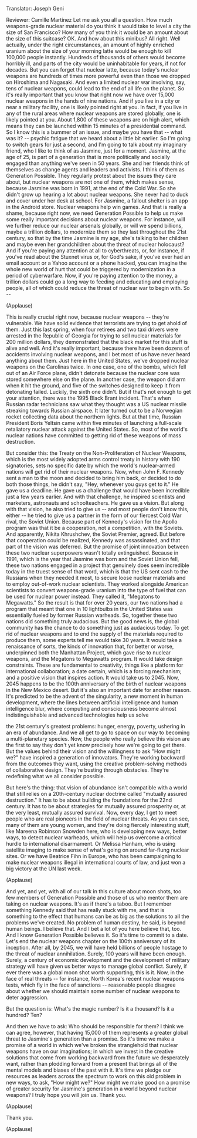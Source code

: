 

Translator: Joseph Geni

Reviewer: Camille Martínez
Let me ask you all a question.
How much weapons-grade nuclear
material do you think it would take
to level a city the size of San Francisco?
How many of you think
it would be an amount
about the size of this suitcase?
OK. And how about this minibus?
All right.
Well actually, under
the right circumstances,
an amount of highly enriched uranium
about the size of your morning latte
would be enough to kill 100,000 people
instantly.
Hundreds of thousands of others
would become horribly ill,
and parts of the city
would be uninhabitable for years,
if not for decades.
But you can forget that nuclear latte,
because today&#39;s nuclear weapons
are hundreds of times more powerful
even than those we dropped
on Hiroshima and Nagasaki.
And even a limited nuclear war
involving, say, tens of nuclear weapons,
could lead to the end
of all life on the planet.
So it&#39;s really important that you know
that right now we have
over 15,000 nuclear weapons
in the hands of nine nations.
And if you live in a city
or near a military facility,
one is likely pointed right at you.
In fact, if you live in any
of the rural areas
where nuclear weapons are stored globally,
one is likely pointed at you.
About 1,800 of these weapons
are on high alert,
which means they can be launched
within 15 minutes
of a presidential command.
So I know this is a bummer of an issue,
and maybe you have that --
what was it? -- psychic fatigue
that we heard about a little bit earlier.
So I&#39;m going to switch gears
for just a second,
and I&#39;m going to talk
about my imaginary friend,
who I like to think of as Jasmine,
just for a moment.
Jasmine, at the age of 25,
is part of a generation that is more
politically and socially engaged
than anything we&#39;ve seen in 50 years.
She and her friends think of themselves
as change agents
and leaders and activists.
I think of them as Generation Possible.
They regularly protest
about the issues they care about,
but nuclear weapons are not one of them,
which makes sense,
because Jasmine was born in 1991,
at the end of the Cold War.
So she didn&#39;t grow up hearing a lot
about nuclear weapons.
She never had to duck and cover
under her desk at school.
For Jasmine, a fallout shelter
is an app in the Android store.
Nuclear weapons help win games.
And that is really a shame,
because right now, we need
Generation Possible
to help us make some really important
decisions about nuclear weapons.
For instance, will we further reduce
our nuclear arsenals globally,
or will we spend billions,
maybe a trillion dollars,
to modernize them so they last
throughout the 21st century,
so that by the time Jasmine is my age,
she&#39;s talking to her children
and maybe even her grandchildren
about the threat of nuclear holocaust?
And if you&#39;re paying any attention
at all to cyberthreats,
or, for instance, if you&#39;ve read
about the Stuxnet virus
or, for God&#39;s sake, if you&#39;ve ever
had an email account or a Yahoo account
or a phone hacked,
you can imagine the whole new world
of hurt that could be triggered
by modernization in a period
of cyberwarfare.
Now, if you&#39;re paying
attention to the money,
a trillion dollars could go a long way
to feeding and educating
and employing people,
all of which could reduce the threat
of nuclear war to begin with.
So --

(Applause)

This is really crucial right now,
because nuclear weapons --
they&#39;re vulnerable.
We have solid evidence
that terrorists are trying
to get ahold of them.
Just this last spring,
when four retirees
and two taxi drivers were arrested
in the Republic of Georgia
for trying to sell nuclear materials
for 200 million dollars,
they demonstrated that the black market
for this stuff is alive and well.
And it&#39;s really important,
because there have been
dozens of accidents
involving nuclear weapons,
and I bet most of us have never heard
anything about them.
Just here in the United States,
we&#39;ve dropped nuclear weapons
on the Carolinas twice.
In one case, one of the bombs,
which fell out of an Air Force plane,
didn&#39;t detonate
because the nuclear core
was stored somewhere else on the plane.
In another case, the weapon
did arm when it hit the ground,
and five of the switches designed
to keep it from detonating failed.
Luckily, the sixth one didn&#39;t.
But if that&#39;s not enough
to get your attention,
there was the 1995 Black Brant incident.
That&#39;s when Russian radar technicians saw
what they thought was a US nuclear missile
streaking towards Russian airspace.
It later turned out to be
a Norwegian rocket
collecting data about the northern lights.
But at that time,
Russian President Boris Yeltsin
came within five minutes
of launching a full-scale
retaliatory nuclear attack
against the United States.
So, most of the world&#39;s nuclear nations
have committed to getting rid
of these weapons of mass destruction.

But consider this:
the Treaty on the Non-Proliferation
of Nuclear Weapons,
which is the most widely adopted
arms control treaty in history
with 190 signatories,
sets no specific date by which
the world&#39;s nuclear-armed nations
will get rid of their nuclear weapons.
Now, when John F. Kennedy
sent a man to the moon
and decided to bring him back,
or decided to do both those things,
he didn&#39;t say, &quot;Hey, whenever
you guys get to it.&quot;
He gave us a deadline.
He gave us a challenge
that would have been incredible
just a few years earlier.
And with that challenge,
he inspired scientists and marketers,
astronauts and schoolteachers.
He gave us a vision.
But along with that vision,
he also tried to give us -- and most
people don&#39;t know this, either --
he tried to give us a partner
in the form of our fiercest
Cold War rival, the Soviet Union.
Because part of Kennedy&#39;s vision
for the Apollo program
was that it be a cooperation,
not a competition, with the Soviets.
And apparently, Nikita Khrushchev,
the Soviet Premier, agreed.
But before that cooperation
could be realized,
Kennedy was assassinated,
and that part of the vision was deferred.
But the promise of joint innovation
between these two nuclear superpowers
wasn&#39;t totally extinguished.
Because in 1991, which is the year
that Jasmine was born
and the Soviet Union fell,
these two nations engaged in a project
that genuinely does seem incredible today
in the truest sense of that word,
which is that the US sent cash
to the Russians when they needed it most,
to secure loose nuclear materials
and to employ out-of-work
nuclear scientists.
They worked alongside American scientists
to convert weapons-grade uranium
into the type of fuel that can be used
for nuclear power instead.
They called it, &quot;Megatons to Megawatts.&quot;
So the result is that for over 20 years,
our two nations had a program
that meant that one in 10 lightbulbs
in the United States
was essentially fueled
by former Russian warheads.
So, together these two nations
did something truly audacious.
But the good news is,
the global community has the chance
to do something just as audacious today.
To get rid of nuclear weapons
and to end the supply of the materials
required to produce them,
some experts tell me would take 30 years.
It would take a renaissance of sorts,
the kinds of innovation that,
for better or worse,
underpinned both the Manhattan Project,
which gave rise to nuclear weapons,
and the Megatons to Megawatts program.
It would take design constraints.
These are fundamental to creativity,
things like a platform
for international collaboration;
a date certain, which is
a forcing mechanism;
and a positive vision
that inspires action.
It would take us to 2045.
Now, 2045 happens to be
the 100th anniversary
of the birth of nuclear weapons
in the New Mexico desert.
But it&#39;s also an important date
for another reason.
It&#39;s predicted to be the advent
of the singularity,
a new moment in human development,
where the lines between artificial
intelligence and human intelligence blur,
where computing and consciousness
become almost indistinguishable
and advanced technologies help us solve

the 21st century&#39;s greatest problems:
hunger, energy, poverty,
ushering in an era of abundance.
And we all get to go to space
on our way to becoming
a multi-planetary species.
Now, the people who really believe
this vision are the first to say
they don&#39;t yet know precisely
how we&#39;re going to get there.
But the values behind their vision
and the willingness to ask &quot;How might we?&quot;
have inspired a generation of innovators.
They&#39;re working backward
from the outcomes they want,
using the creative problem-solving methods
of collaborative design.
They&#39;re busting through obstacles.
They&#39;re redefining
what we all consider possible.

But here&#39;s the thing:
that vision of abundance isn&#39;t compatible
with a world that still relies
on a 20th-century nuclear doctrine
called &quot;mutually assured destruction.&quot;
It has to be about building
the foundations for the 22nd century.
It has to be about strategies
for mutually assured prosperity
or, at the very least,
mutually assured survival.
Now, every day, I get to meet
people who are real pioneers
in the field of nuclear threats.
As you can see, many of them
are young women,
and they&#39;re doing fiercely
interesting stuff,
like Mareena Robinson Snowden here,
who is developing new ways,
better ways, to detect nuclear warheads,
which will help us
overcome a critical hurdle
to international disarmament.
Or Melissa Hanham, who is using
satellite imaging
to make sense of what&#39;s going on
around far-flung nuclear sites.
Or we have Beatrice Fihn in Europe,
who has been campaigning
to make nuclear weapons illegal
in international courts of law,
and just won a big victory
at the UN last week.

(Applause)

And yet,
and yet,
with all of our talk in this culture
about moon shots,
too few members of Generation Possible
and those of us who mentor them
are taking on nuclear weapons.
It&#39;s as if there&#39;s a taboo.
But I remember something Kennedy said
that has really stuck with me,
and that is something to the effect
that humans can be as big as the solutions
to all the problems we&#39;ve created.
No problem of human destiny, he said,
is beyond human beings.
I believe that.
And I bet a lot of you here
believe that, too.
And I know Generation
Possible believes it.
So it&#39;s time to commit to a date.
Let&#39;s end the nuclear weapons chapter
on the 100th anniversary of its inception.
After all, by 2045, we will have held
billions of people hostage
to the threat of nuclear annihilation.
Surely, 100 years will have been enough.
Surely, a century of economic development
and the development of military strategy
will have given us better ways
to manage global conflict.
Surely, if ever there was a global
moon shot worth supporting,
this is it.
Now, in the face of real threats --
for instance, North Korea&#39;s recent
nuclear weapons tests,
which fly in the face of sanctions --
reasonable people disagree
about whether we should maintain
some number of nuclear weapons
to deter aggression.

But the question is:
What&#39;s the magic number?
Is it a thousand?
Is it a hundred? Ten?

And then we have to ask:
Who should be responsible for them?
I think we can agree, however,
that having 15,000 of them
represents a greater global threat
to Jasmine&#39;s generation than a promise.
So it&#39;s time we make a promise
of a world in which we&#39;ve broken
the stranglehold
that nuclear weapons have
on our imaginations;
in which we invest
in the creative solutions
that come from working backward
from the future we desperately want,
rather than plodding forward
from a present
that brings all of the mental models
and biases of the past with it.
It&#39;s time we pledge our resources
as leaders across the spectrum
to work on this old problem in new ways,
to ask, &quot;How might we?&quot;
How might we make good on a promise
of greater security
for Jasmine&#39;s generation
in a world beyond nuclear weapons?
I truly hope you will join us.
Thank you.

(Applause)

Thank you.

(Applause)

